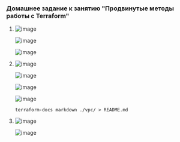 
### Домашнее задание к занятию "Продвинутые методы работы с Terraform"

1.  ![image](https://user-images.githubusercontent.com/42189764/236666255-47b10825-29ed-41c4-873a-a78f6a1a56fc.png)
    
    ![image](https://user-images.githubusercontent.com/42189764/236666326-b4773a78-0a34-4ac5-b7c7-b2ff8ed0e378.png)

    ![image](https://user-images.githubusercontent.com/42189764/236666199-bccaf7aa-c89a-467e-b25d-c26ee0d18d6d.png)

2.  ![image](https://user-images.githubusercontent.com/42189764/236698230-013fc7c5-50cb-4800-865a-78eeb24433c9.png)

    ![image](https://user-images.githubusercontent.com/42189764/236698257-0997b9a5-b18f-413a-b7e5-20291c6e619f.png)

    ![image](https://user-images.githubusercontent.com/42189764/236698210-7830128e-bca4-4ae2-b367-5e45e30345f7.png)

    ![image](https://user-images.githubusercontent.com/42189764/236698664-e7bc54e0-bd72-406d-85d9-2774a0baa742.png)


    ```
    terraform-docs markdown ./vpc/ > README.md
    ```


3.  ![image](https://user-images.githubusercontent.com/42189764/236698727-173abad7-ebf5-4a30-be26-a479cca6207e.png)

    ![image](https://user-images.githubusercontent.com/42189764/236698941-349e271d-34cd-48e1-b50e-82695be6e320.png)

